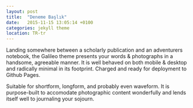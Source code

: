 ```yaml
---
layout: post
title:  "Deneme Başlık"
date:   2015-11-15 13:05:14 +0100
categories: jekyll theme
location: TR-tr
---
```


Landing somewhere between a scholarly publication and an adventurers notebook, the Galileo theme presents your words & photographs in a handsome, agreeable manner. It is well behaved on both mobile & desktop and radically minimal in its footprint. Charged and ready for deployment to Github Pages.

Suitable for shortform, longform, and probably even waveform. It is purpose-built to accomodate photographic content wonderfully and lends itself well to journaling your sojourn.
